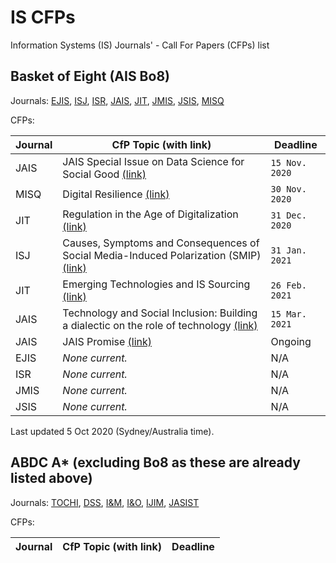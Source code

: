 # IS CFPs
Information Systems (IS) Journals' - Call For Papers (CFPs) list

## Basket of Eight (AIS Bo8)

Journals: [EJIS](https://www.tandfonline.com/toc/tjis20/current), [ISJ](https://onlinelibrary.wiley.com/journal/13652575), [ISR](https://pubsonline.informs.org/journal/isre), [JAIS](https://aisel.aisnet.org/jais/), [JIT](https://journals.sagepub.com/home/jina), [JMIS](https://www.jmis-web.org/issues), [JSIS](https://www.journals.elsevier.com/the-journal-of-strategic-information-systems), [MISQ](https://www.misq.org/)

CFPs:

| Journal | CfP Topic (with link) | Deadline |
| - | - | - |
| JAIS | JAIS Special Issue on Data Science for Social Good [(link)](https://aisel.aisnet.org/jais/JAISSIonDataScienceforSocialGood.pdf) | `15 Nov. 2020` |
| MISQ | Digital Resilience [(link)](https://www.misq.org/skin/frontend/default/misq/pdf/CurrentCalls/DigitalResilience.pdf) | `30 Nov. 2020` |
| JIT | Regulation in the Age of Digitalization [(link)](https://journals.sagepub.com/pb-assets/cmscontent/JIN/JIT%20CFP%20SI%20Regulation%20and%20IT%202020-03-08%20DS.pdf) | `31 Dec. 2020` |
| ISJ | Causes, Symptoms and Consequences of Social Media-Induced Polarization (SMIP) [(link)](https://onlinelibrary.wiley.com/pb-assets/assets/13652575/ISJ_SMIP_CFP%20(002).pdf) | `31 Jan. 2021` |
| JIT | Emerging Technologies and IS Sourcing [(link)](https://journals.sagepub.com/pb-assets/cmscontent/JIT%20CFP%20SI%20Emerging%20Technologies%20IS%20Sourcing%20FINAL-1588000712277.pdf) | `26 Feb. 2021` |
| JAIS | Technology and Social Inclusion: Building a dialectic on the role of technology [(link)](https://aisel.aisnet.org/jais/SocialInclusionSI.pdf) | `15 Mar. 2021` |
| JAIS | JAIS Promise [(link)](https://aisel.aisnet.org/jais/JAISPromise.pdf) | Ongoing |
| EJIS | _None current._ | N/A |
| ISR | _None current._ | N/A |
| JMIS | _None current._ | N/A |
| JSIS | _None current._ | N/A |

Last updated 5 Oct 2020 (Sydney/Australia time).

## ABDC A* (excluding Bo8 as these are already listed above)

Journals: [TOCHI](https://dl.acm.org/journal/tochi), [DSS](https://www.journals.elsevier.com/decision-support-systems), [I&M](https://www.journals.elsevier.com/information-and-management), [I&O](https://www.journals.elsevier.com/information-and-organization), [IJIM](https://www.journals.elsevier.com/international-journal-of-information-management), [JASIST](https://asistdl.onlinelibrary.wiley.com/journal/23301643)

CFPs:

| Journal | CfP Topic (with link) | Deadline |
| - | - | - |
